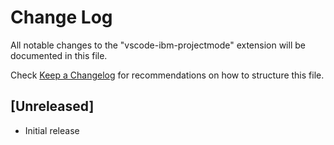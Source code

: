 # Change Log

All notable changes to the "vscode-ibm-projectmode" extension will be documented in this file.

Check [Keep a Changelog](http://keepachangelog.com/) for recommendations on how to structure this file.

## [Unreleased]

- Initial release